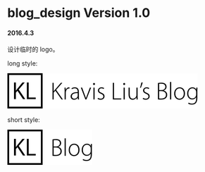 # blog_design Version 1.0

#### 2016.4.3

设计临时的 logo。

long style: 

<!-- ![Long Style](README_files/Long Style.png) -->
<img src="README_files/Long Style.png" alt="Long Style.png" height="80">

short style: 

<!-- ![Short Style](README_files/Short Style.png) -->
<img src="README_files/Short Style.png" alt="Short Style.png" height="80">